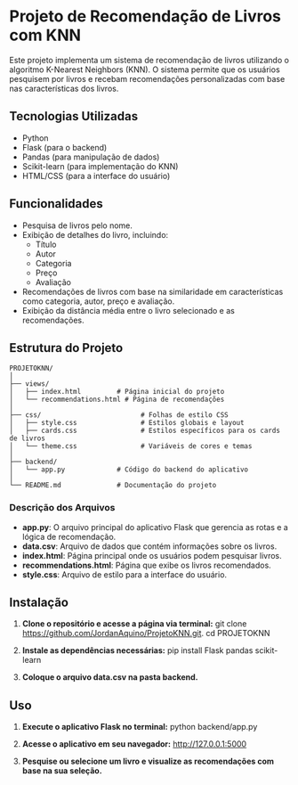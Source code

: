 # Projeto de Recomendação de Livros com KNN

Este projeto implementa um sistema de recomendação de livros utilizando o algoritmo K-Nearest Neighbors (KNN). O sistema permite que os usuários pesquisem por livros e recebam recomendações personalizadas com base nas características dos livros.

## Tecnologias Utilizadas

- Python
- Flask (para o backend)
- Pandas (para manipulação de dados)
- Scikit-learn (para implementação do KNN)
- HTML/CSS (para a interface do usuário)

## Funcionalidades

- Pesquisa de livros pelo nome.
- Exibição de detalhes do livro, incluindo:
  - Título
  - Autor
  - Categoria
  - Preço
  - Avaliação
- Recomendações de livros com base na similaridade em características como categoria, autor, preço e avaliação.
- Exibição da distância média entre o livro selecionado e as recomendações.

## Estrutura do Projeto

```plaintext
PROJETOKNN/
│
├── views/
│   ├── index.html         # Página inicial do projeto
│   └── recommendations.html # Página de recomendações
│
├── css/                         # Folhas de estilo CSS
│   ├── style.css                # Estilos globais e layout
│   ├── cards.css                # Estilos específicos para os cards de livros
│   └── theme.css                # Variáveis de cores e temas
│
├── backend/
│   └── app.py             # Código do backend do aplicativo
│
└── README.md              # Documentação do projeto
```

### Descrição dos Arquivos

- **app.py**: O arquivo principal do aplicativo Flask que gerencia as rotas e a lógica de recomendação.
- **data.csv**: Arquivo de dados que contém informações sobre os livros.
- **index.html**: Página principal onde os usuários podem pesquisar livros.
- **recommendations.html**: Página que exibe os livros recomendados.
- **style.css**: Arquivo de estilo para a interface do usuário.

## Instalação

1. **Clone o repositório e acesse a página via terminal:**
   git clone <https://github.com/JordanAquino/ProjetoKNN.git>.
   cd PROJETOKNN

2. **Instale as dependências necessárias:**
   pip install Flask pandas scikit-learn

3. **Coloque o arquivo data.csv na pasta backend.**

## Uso

1. **Execute o aplicativo Flask no terminal:**
   python backend/app.py

2. **Acesse o aplicativo em seu navegador:**
   http://127.0.0.1:5000

3. **Pesquise ou selecione um livro e visualize as recomendações com base na sua seleção.**

